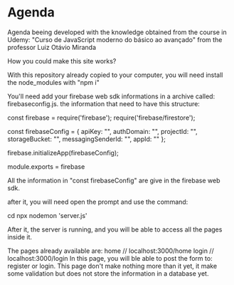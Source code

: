# Agenda
Agenda beeing developed with the knowledge obtained from the course in Udemy: "Curso de JavaScript moderno do básico ao avançado" from the professor Luiz Otávio Miranda

How you could make this site works?

With this repository already copied to your computer, you will need install the node_modules with "npm i"

You'll need add your firebase web sdk informations in a archive called: firebaseconfig.js.
the information that need to have this structure:

const firebase = require('firebase');
require('firebase/firestore');

const firebaseConfig = {
    apiKey: "<yourApiKey>",
    authDomain: "<yourAuthDomain>",
    projectId: "<yourProjectId>",
    storageBucket: "<yourStorageBucked>",
    messagingSenderId: "<yourMessagingSenderId>",
    appId: "<yourAppId>"
  };

firebase.initializeApp(firebaseConfig);

module.exports = firebase
  
All the information in "const firebaseConfig" are give in the firebase web sdk.
  
after it, you will need open the prompt and use the command:

cd <to your copied repository>
npx nodemon 'server.js'
  
After it, the server is running, and you will be able to access all the pages inside it.
  
The pages already available are:
home // localhost:3000/home
login // localhost:3000/login
  In this page, you will ble able to post the form to: register or login. This page don't make nothing more than it yet, it make some validation but does not
  store the information in a database yet.
